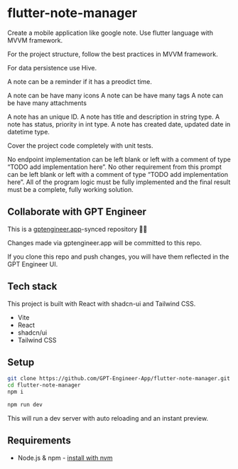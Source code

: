 # flutter-note-manager

Create a mobile application like google note. Use flutter language with MVVM framework.

For the project structure, follow the best practices in MVVM framework.

For data persistence use Hive.

A note can be a reminder if it has a preodict time.

A note can be have many icons
A note can be have many tags
A note can be have many attachments

A note has an unique ID.
A note has title and description in string type.
A note has status, priority in int type.
A note has created date, updated date in datetime type.

Cover the project code completely with unit tests.

No endpoint implementation can be left blank or left with a comment of type “TODO add implementation here”. No other requirement from this prompt can be left blank or left with a comment of type “TODO add implementation here”. All of the program logic must be fully implemented and the final result must be a complete, fully working solution.


## Collaborate with GPT Engineer

This is a [gptengineer.app](https://gptengineer.app)-synced repository 🌟🤖

Changes made via gptengineer.app will be committed to this repo.

If you clone this repo and push changes, you will have them reflected in the GPT Engineer UI.

## Tech stack

This project is built with React with shadcn-ui and Tailwind CSS.

- Vite
- React
- shadcn/ui
- Tailwind CSS

## Setup

```sh
git clone https://github.com/GPT-Engineer-App/flutter-note-manager.git
cd flutter-note-manager
npm i
```

```sh
npm run dev
```

This will run a dev server with auto reloading and an instant preview.

## Requirements

- Node.js & npm - [install with nvm](https://github.com/nvm-sh/nvm#installing-and-updating)
